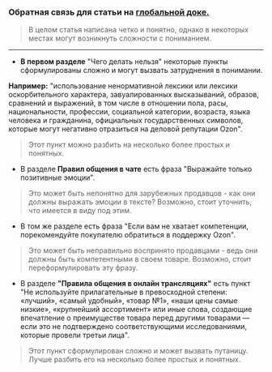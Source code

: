 ### Обратная связь для статьи на [глобальной доке.](https://docs.ozon.ru/global/policies/communication/?country=CN)

>В целом статья написана четко и понятно, однако 
в некоторых местах могут 
возникнуть сложности с пониманием. 

---
* **В первом разделе** "Чего делать нельзя" некоторые пункты 
сформулированы сложно и могут вызвать затруднения в 
понимании.

**Например:** "использование ненормативной лексики 
  или лексики оскорбительного характера, завуалированных 
  высказываний, образов, сравнений и выражений, в том числе 
  в отношении пола, расы, национальности, профессии, социальной категории, 
  возраста, языка человека и гражданина, 
  официальных государственных символов, которые могут негативно отразиться
  на деловой репутации Ozon". 
  
  >Этот пункт можно разбить на несколько более простых и понятных.

* В разделе **Правил общения в чате**
есть фраза "Выражайте только позитивные эмоции". 
>Это может быть непонятно для зарубежных продавцов - как они должны выражать
эмоции в тексте? Возможно, стоит уточнить, что имеется в виду под этим.

   * В том же разделе есть фраза "Если вам не хватает компетенции,
порекомендуйте покупателю обратиться в поддержку Ozon". 

>Это может быть неправильно воспринято продавцами - ведь они должны
быть компетентными в своем товаре. 
Возможно, стоит переформулировать эту фразу.

* В разделе **"Правила общения в онлайн трансляциях"** есть 
пункт "Не используйте прилагательные в превосходной степени: 
«лучший», «самый удобный», «товар №1», «наши цены самые низкие», «крупнейший ассортимент» 
или иные слова, создающие впечатление о преимуществе товара 
перед другими товарами — если это не подтверждено 
соответствующими исследованиями, которые провели 
третьи лица". 
>Этот пункт сформулирован сложно и может 
вызвать путаницу. Лучше разбить его на несколько 
более простых и понятных.